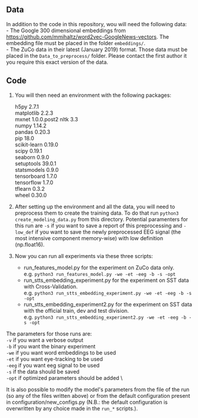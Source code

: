 ## Data

In addition to the code in this repository, wou will need the following data: \
	- The Google 300 dimensional embeddings from https://github.com/mmihaltz/word2vec-GoogleNews-vectors. The embedding file must be placed in the folder `embeddings/`. \
	- The ZuCo data in their latest (January 2019) format. Those data must be placed in the `Data_to_preprocess/` folder. Please contact the first author it you require this exact version of the data.


## Code

1. You will then need an environment with the following packages:
	    
	h5py                2.7.1              
	matplotlib          2.2.3      
	mxnet               1.0.0.post2
	nltk                3.3        
	numpy               1.14.2     
	pandas              0.20.3     
	pip                 18.0       
	scikit-learn        0.19.0     
	scipy               0.19.1     
	seaborn             0.9.0      
	setuptools          39.0.1     
	statsmodels         0.9.0      
	tensorboard         1.7.0      
	tensorflow          1.7.0      
	tflearn             0.3.2      
	wheel               0.30.0     

2. After setting up the environment and all the data, you will need to preprocess them to create the training data. To do that run `python3 create_modeling_data.py` from this directory. 
Potential paramenters for this run are `-s` if you want to save a report of this preprocessing and `-low_def` if you want to save the newly preprocessed EEG signal (the most intensive component memory-wise) with low definition (np.float16).

3. Now you can run all experiments via these three scripts:
	- run_features_model.py for the experiment on ZuCo data only. \
		e.g. `python3 run_features_model.py -we -et -eeg -b -s -opt`
	- run_stts_embedding_experiment.py for the experiment on SST data with Cross-Validation. \
		e.g. `python3 run_stts_embedding_experiment.py -we -et -eeg -b -s -opt`
	- run_stts_embedding_experiment2.py for the experiment on SST data with the official train, dev and test division. \
		e.g. `python3 run_stts_embedding_experiment2.py -we -et -eeg -b -s -opt`

The parameters for those runs are: \
	`-v`	if you want a verbose output \
	`-b`	if you want the binary experiment \
	`-we`	if you want word embeddings to be used \
	`-et`	if you want eye-tracking to be used \
	`-eeg`	if you want eeg signal to be used \
	`-s`	if the data should be saved \
	`-opt`	if optimized parameters should be added \
	
It is also possible to modify the model's parameters from the file of the run (so any of the files written above) or from the default configuration present in configuration/new_configs.py (N.B.: the default configuration is overwritten by any choice made in the `run_*` scripts.).
